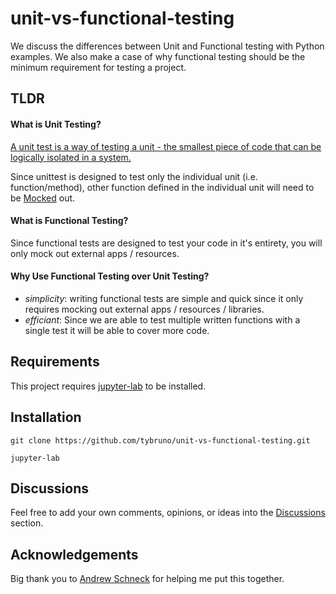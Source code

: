 # unit-vs-functional-testing

We discuss the differences between Unit and Functional testing with Python examples. We also make a case of why functional testing should be the minimum requirement for testing a project.

## TLDR
#### What is Unit Testing?

[A unit test is a way of testing a unit - the smallest piece of code that can be logically isolated in a system.](https://smartbear.com/learn/automated-testing/what-is-unit-testing/)

Since unittest is designed to test only the individual unit (i.e. function/method), other function defined in the individual unit will need to be [Mocked](https://docs.python.org/3/library/unittest.mock.html) out.

#### What is Functional Testing?

Since functional tests are designed to test your code in it's entirety, you will only mock out external apps / resources.
#### Why Use Functional Testing over Unit Testing?

- *simplicity*: writing functional tests are simple and quick since it only requires mocking out external apps / resources / libraries.
- *efficiant*: Since we are able to test multiple written functions with a single test it will be able to cover more code.

## Requirements
This project requires [jupyter-lab](https://jupyter.org/install.html) to be installed.

## Installation
`git clone https://github.com/tybruno/unit-vs-functional-testing.git`

`jupyter-lab`

## Discussions
Feel free to add your own comments, opinions, or ideas into the [Discussions](https://github.com/tybruno/unit-vs-functional-testing/discussions) section.
## Acknowledgements
Big thank you to [Andrew Schneck](https://github.com/andrewschenck) for helping me put this together. 
